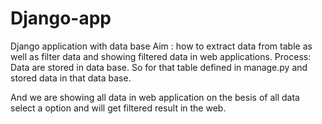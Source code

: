 # Django-app
Django application with data base
Aim : how to extract data from table as well as filter data and showing filtered data in web applications.
Process:
Data are stored in data base. So for that table defined in manage.py and stored data in that data base. 

And we are showing all data in web application on the besis of all data select a option and will get filtered result in the web. 

